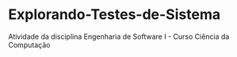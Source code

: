 # Explorando-Testes-de-Sistema
Atividade da disciplina Engenharia de Software I - Curso Ciência da Computação
